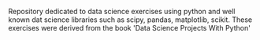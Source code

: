 Repository dedicated to data science exercises using python and well known dat science libraries such as scipy, pandas, matplotlib, scikit. These exercises were derived from the book 'Data Science Projects With Python'